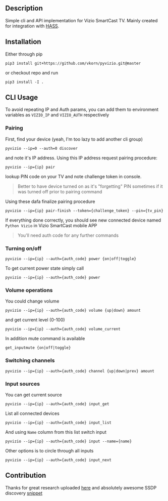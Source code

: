 ## Description

Simple cli and API implementation for Vizio SmartCast TV. Mainly created for 
integration with [HASS](http://home-assistant.io).

## Installation

Either through pip

```
pip3 install git+https://github.com/vkorn/pyvizio.git@master
```

or checkout repo and run 

```
pip3 install -I .
```

## CLI Usage

To avoid repeating IP and Auth params, you can add them to environment variables as `VIZIO_IP` 
and `VIZIO_AUTH` respectively

### Pairing

First, find your device (yeah, I'm too lazy to add another cli group)
```
pyvizio --ip=0 --auth=0 discover
```

and note it's IP address. Using this IP address request pairing procedure:

```
pyvizio --ip={ip} pair
```

lookup PIN code on your TV and note challenge token in console.

> Better to have device turned on as it's "forgetting" PIN sometimes if it was 
turned off prior to pairing command

Using these dafa finalize pairing procedure
```
pyvizio --ip={ip} pair-finish --token={challenge_token} --pin={tv_pin} 
```
If everything done correctly, you should see new connected device named `Python Vizio` 
in Vizio SmartCast mobile APP 


> You'll need auth code for any further commands

### Turning on/off

```
pyvizio --ip={ip} --auth={auth_code} power {on|off|toggle}
```

To get current power state simply call

```
pyvizio --ip={ip} --auth={auth_code} power
``` 

### Volume operations

You could change volume

```
pyvizio --ip={ip} --auth={auth_code} volume {up|down} amount
```

and get current level (0-100)

```
pyvizio --ip={ip} --auth={auth_code} volume_current
```

In addition mute command is available

```
get_inputmute {on|off|toggle}
```

### Switching channels
```
pyvizio --ip={ip} --auth={auth_code} channel {up|down|prev} amount
```

### Input sources

You can get current source 

```
pyvizio --ip={ip} --auth={auth_code} input_get
```

List all connected devices

```
pyvizio --ip={ip} --auth={auth_code} input_list
```

And using `Name` column from this list switch input


```
pyvizio --ip={ip} --auth={auth_code} input --name={name}
```

Other options is to circle through all inputs
```
pyvizio --ip={ip} --auth={auth_code} input_next
``` 

## Contribution

Thanks for great research uploaded [here](https://github.com/exiva/Vizio_SmartCast_API) and 
absolutely awesome SSDP discovery [snippet](https://gist.github.com/dankrause/6000248)
